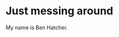 <!DOCTYPE html>
<body>


<h1>


<h1>Just messing around</h1>
<p>My name is Ben Hatcher.</p>
<a href="youtube.com">
